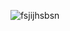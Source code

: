 ![fsjijhsbsn](https://github.com/SvetlanaChistyakova1656/Docker/assets/147398646/58c4fe56-5f78-466a-b67a-7d7ddf9fd728)
